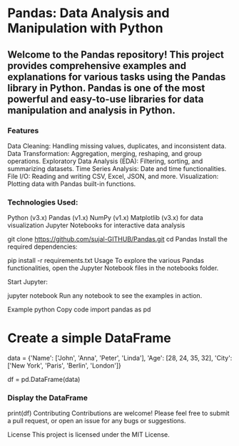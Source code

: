# Pandas: Data Analysis and Manipulation with Python

## Welcome to the Pandas repository! This project provides comprehensive examples and explanations for various tasks using the Pandas library in Python. Pandas is one of the most powerful and easy-to-use libraries for data manipulation and analysis in Python.

### Features

Data Cleaning: Handling missing values, duplicates, and inconsistent data.
Data Transformation: Aggregation, merging, reshaping, and group operations.
Exploratory Data Analysis (EDA): Filtering, sorting, and summarizing datasets.
Time Series Analysis: Date and time functionalities.
File I/O: Reading and writing CSV, Excel, JSON, and more.
Visualization: Plotting data with Pandas built-in functions.

### Technologies Used:

Python (v3.x)
Pandas (v1.x)
NumPy (v1.x)
Matplotlib (v3.x) for data visualization
Jupyter Notebooks for interactive data analysis

git clone https://github.com/sujal-GITHUB/Pandas.git
cd Pandas
Install the required dependencies:

pip install -r requirements.txt
Usage
To explore the various Pandas functionalities, open the Jupyter Notebook files in the notebooks folder.

Start Jupyter:

jupyter notebook
Run any notebook to see the examples in action.

Example
python
Copy code
import pandas as pd

# Create a simple DataFrame
data = {'Name': ['John', 'Anna', 'Peter', 'Linda'],
        'Age': [28, 24, 35, 32],
        'City': ['New York', 'Paris', 'Berlin', 'London']}

df = pd.DataFrame(data)

### Display the DataFrame
print(df)
Contributing
Contributions are welcome! Please feel free to submit a pull request, or open an issue for any bugs or suggestions.

License
This project is licensed under the MIT License.

